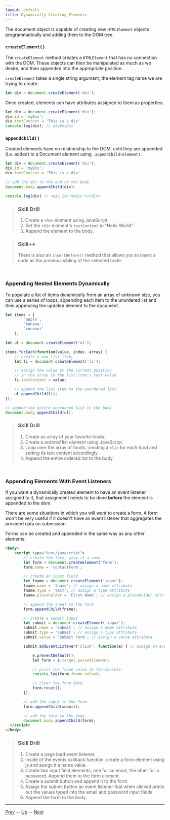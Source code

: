 ```yaml
---
layout: default
title: Dynamically Creating Elements
---
```

The document object is capable of creating new `HTMLElement` objects programmatically and adding them to the DOM tree.


### `createElement()`

The `createElement` method creates a `HTMLElement` that has no connection with the DOM. These objects can then be manipulated as much as we desire, and then appended into the appropriate position.

`createElement` takes a single string argument, the element tag name we are trying to create.

```javascript
let div = document.createElement('div');
```

Once created, elements can have attributes assigned to them as properties.

```javascript
let div = document.createElement('div');
div.id = 'myDiv';
div.textContent = 'This is a div'
console.log(div); // div#myDiv
```

### `appendChild()`
Created elements have no relationship to the DOM, until they are appended (i.e. added) to a Document element using `.appendChild(element)`.

```javascript
let div = document.createElement('div');
div.id = 'myDiv';
div.textContent = 'This is a div'

// add the div to the end of the body
document.body.appendChild(div);

console.log(div) // <div id='myDiv'></div>
```

> ### Skill Drill
> 1. Create a `<h1>` element using JavaScript.
> 1. Set the `<h1>` element's `textContent` to "Hello World".
> 1. Append the element to the body.

> ### Skill++
> There is also an `insertBefore()` method that allows you to insert a node as the previous sibling of the selected node.

<br>

### Appending Nested Elements Dynamically
To populate a list of items dynamically from an array of unknown size, you can use a series of loops, appending each item to the unordered list and then appending the updated element to the document.

```javascript
let items = [
		'apple',
		'banana',
		'coconut'
	];

let ul = document.createElement('ul');

items.forEach(function(value, index, array) {
	// create a new list item;
	let li = document.createElement('li');

	// assign the value at the current position
	// in the array to the list item's text value
	li.textContent = value;

	// append the list item to the unordered list
	ul.appendChild(li);
});

// append the entire unordered list to the body
document.body.appendChild(ul);
```

> ### Skill Drill
> 1. Create an array of your favorite foods.
> 1. Create a _ordered_ list element using JavaScript.
> 1. Loop over the array of foods, creating a `<li>` for each food and setting its text content accordingly.
> 1. Append the entire ordered list to the body.

<br>

### Appending Elements With Event Listeners
If you want a dynamically created element to have an event listener assigned to it, that assignment needs to be done **before** the element is appended to the dom.

There are some situations in which you will want to create a form. A form won't be very useful if it doesn't have an event listener that aggregates the provided data on submission.

Forms can be created and appended in the same way as any other elements:  
```html
<body>
	<script type="text/javascript">
		// create the form, give it a name
		let form = document.createElement('form');
		form.name = 'contactForm';

		// create an input field
		let fname = document.createElement('input');
		fname.name = 'fname'; // assign a name attribute
		fname.type = 'text'; // assign a type attribute
		fname.placeholder = 'First Name'; // assign a placeholder attribute

		// append the input to the form
		form.appendChild(fname);

		// create a submit input
		let submit = document.createElement('input');
		submit.name = 'submit'; // assign a name attribute
		submit.type = 'submit'; // assign a type attribute
		submit.value = 'Submit Form'; // assign a value attribute

		submit.addEventListener('click', function(e) { // Assign an event listener to the submit button variable

			e.preventDefault();
			let form = e.target.parentElement;

			// print the fname value to the console
			console.log(form.fname.value);

			// clear the form data
			form.reset();
		});

		// add the input to the form
		form.appendChild(submit);

		// add the form to the body
		document.body.appendChild(form);
  </script>
</body>
```

> ### Skill Drill
> 1. Create a page load event listener.
> 1. Inside of the events callback function, create a form element using js and assign it a name value.
> 1. Create two input field elements, one for an email, the other for a password. Append them to the form element.
> 1. Create a submit button and append it to the form.
> 1. Assign the submit button an event listener that when clicked prints out the values typed into the email and password input fields.
> 1. Append the form to the body.

<hr>

[Prev](formsAndEventListeners.md) -- [Up](README.md) -- [Next](dynamicallyRemoveElements.md)

